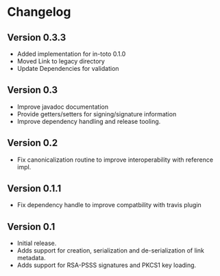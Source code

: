 # Changelog

## Version 0.3.3

- Added implementation for in-toto 0.1.0
- Moved Link to legacy directory
- Update Dependencies for validation

## Version 0.3

- Improve javadoc documentation
- Provide getters/setters for signing/signature information
- Improve dependency handling and release tooling.

## Version 0.2

- Fix canonicalization routine to improve interoperability with reference impl.

## Version 0.1.1

- Fix dependency handle to improve compatbility with travis plugin

## Version 0.1

- Initial release.
- Adds support for creation, serialization and de-serialization of link
  metadata.
- Adds support for RSA-PSSS signatures and PKCS1 key loading.
